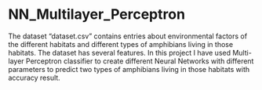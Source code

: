 # NN_Multilayer_Perceptron
The dataset “dataset.csv” contains entries about environmental factors of the different habitats and different types of amphibians living in those habitats. The dataset has several features.
In this project I have used Multi-layer Perceptron classifier to create different Neural Networks with different parameters to predict two types of amphibians living in those habitats with accuracy result.
